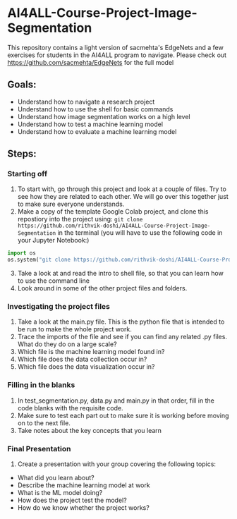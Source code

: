 # AI4ALL-Course-Project-Image-Segmentation

This repository contains a light version of sacmehta's EdgeNets and a few exercises for students in the AI4ALL program to navigate. Please check out https://github.com/sacmehta/EdgeNets for the full model

## Goals:

- Understand how to navigate a research project
- Understand how to use the shell for basic commands
- Understand how image segmentation works on a high level
- Understand how to test a machine learning model
- Understand how to evaluate a machine learning model

## Steps:

### Starting off

1. To start with, go through this project and look at a couple of files. Try to see how they are related to each other. We will go over this together just to make sure everyone understands.
2. Make a copy of the template Google Colab project, and clone this repostiory into the project using: `git clone https://github.com/rithvik-doshi/AI4ALL-Course-Project-Image-Segmentation` in the terminal (you will have to use the following code in your Jupyter Notebook:)

```python
import os
os.system("git clone https://github.com/rithvik-doshi/AI4ALL-Course-Project-Image-Segmentation.git")
```

3. Take a look at and read the intro to shell file, so that you can learn how to use the command line
4. Look around in some of the other project files and folders.

### Investigating the project files

1. Take a look at the main.py file. This is the python file that is intended to be run to make the whole project work.
2. Trace the imports of the file and see if you can find any related .py files. What do they do on a large scale?
3. Which file is the machine learning model found in?
4. Which file does the data collection occur in?
5. Which file does the data visualization occur in?

### Filling in the blanks

1. In test_segmentation.py, data.py and main.py in that order, fill in the code blanks with the requisite code.
2. Make sure to test each part out to make sure it is working before moving on to the next file.
3. Take notes about the key concepts that you learn

### Final Presentation

1. Create a presentation with your group covering the following topics:

- What did you learn about?
- Describe the machine learning model at work
- What is the ML model doing?
- How does the project test the model?
- How do we know whether the project works?
